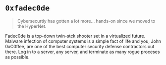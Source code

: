 # `0xfadec0de`
> Cybersecurtiy has gotten a lot more... hands-on since we moved to the HyperNet.

Fadec0de is a top-down twin-stck shooter set in a virtualized future. Malware
infection of computer systems is a simple fact of life and you, John 0xC0ffee,
are one of the best computer security defense contractors out there. Log in to a
server, any server, and terminate as many rogue proceses as possible.

## 
